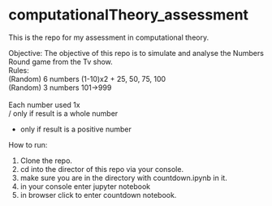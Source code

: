 # computationalTheory_assessment
This is the repo for my assessment in computational theory.

Objective:
The objective of this repo is to simulate and analyse the Numbers Round game from the Tv show.<br>
Rules:<br>
  (Random) 6 numbers (1-10)x2 + 25, 50, 75, 100<br>
  (Random) 3 numbers 101->999<br>
<br>
 Each number used 1x<br>
  / only if result is a whole number<br>
  - only if result is a positive number<br>

How to run:
1. Clone the repo.
2. cd into the director of this repo via your console.
3. make sure you are in the directory with countdown.ipynb in it.
4. in your console enter jupyter notebook
5. in browser click to enter countdown notebook.
